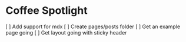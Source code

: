 # Coffee Spotlight

[ ] Add support for mdx
[ ] Create pages/posts folder
[ ] Get an example page going
[ ] Get layout going with sticky header